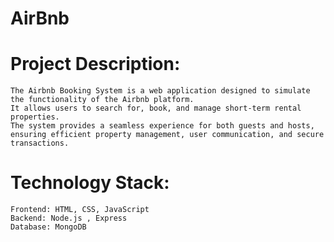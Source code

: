 # AirBnb
 
# Project Description:
    The Airbnb Booking System is a web application designed to simulate the functionality of the Airbnb platform. 
    It allows users to search for, book, and manage short-term rental properties. 
    The system provides a seamless experience for both guests and hosts, ensuring efficient property management, user communication, and secure transactions.

# Technology Stack:
    Frontend: HTML, CSS, JavaScript 
    Backend: Node.js , Express
    Database: MongoDB
